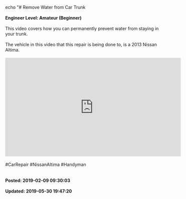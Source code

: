 echo "# Remove Water from Car Trunk<br /><br />**Engineer Level: Amateur (Beginner)**<br /><br />This video covers how you can permanently prevent water from staying in your trunk.<br /><br />The vehicle in this video that this repair is being done to, is a 2013 Nissan Altima.<br /><br /><iframe width="560" height="315" src="https://www.youtube.com/embed/cTI4DTOAePc" frameborder="0" allow="autoplay; encrypted-media" allowfullscreen=""></iframe><br /><br />#CarRepair #NissanAltima #Handyman<br /><br /><br />**Posted: 2019-02-09 09:30:03**<br /><br />**Updated: 2019-05-30 19:47:20**<br /><br />
